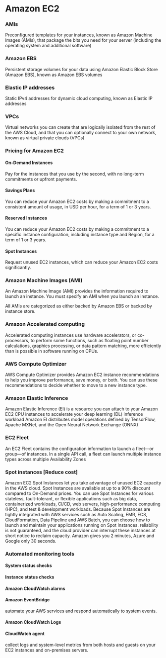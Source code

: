 # Amazon EC2

### AMIs
Preconfigured templates for your instances, known as Amazon Machine Images (AMIs), that package the bits you need for your server (including the operating system and additional software)

### Amazon EBS
Persistent storage volumes for your data using Amazon Elastic Block Store (Amazon EBS), known as Amazon EBS volumes

### Elastic IP addresses
Static IPv4 addresses for dynamic cloud computing, known as Elastic IP addresses

### VPCs
Virtual networks you can create that are logically isolated from the rest of the AWS Cloud, and that you can optionally connect to your own network, known as virtual private clouds (VPCs)

### Pricing for Amazon EC2

#### On-Demand Instances
Pay for the instances that you use by the second, with no long-term commitments or upfront payments.

#### Savings Plans
You can reduce your Amazon EC2 costs by making a commitment to a consistent amount of usage, in USD per hour, for a term of 1 or 3 years.

#### Reserved Instances
You can reduce your Amazon EC2 costs by making a commitment to a specific instance configuration, including instance type and Region, for a term of 1 or 3 years.

#### Spot Instances
Request unused EC2 instances, which can reduce your Amazon EC2 costs significantly.

### Amazon Machine Images (AMI)
An Amazon Machine Image (AMI) provides the information required to launch an instance. You must specify an AMI when you launch an instance. 

All AMIs are categorized as either backed by Amazon EBS or backed by instance store.

### Amazon Accelerated computing
Accelerated computing instances use hardware accelerators, or co-processors, to perform some functions, such as floating point number calculations, graphics processing, or data pattern matching, more efficiently than is possible in software running on CPUs.

### AWS Compute Optimizer
AWS Compute Optimizer provides Amazon EC2 instance recommendations to help you improve performance, save money, or both. You can use these recommendations to decide whether to move to a new instance type.

### Amazon Elastic Inference
Amazon Elastic Inference (EI) is a resource you can attach to your Amazon EC2 CPU instances to accelerate your deep learning (DL) inference workload
Amazon EI distributes model operations defined by TensorFlow, Apache MXNet, and the Open Neural Network Exchange (ONNX)


### EC2 Fleet
An EC2 Fleet contains the configuration information to launch a fleet—or group—of instances. In a single API call, a fleet can launch multiple instance types across multiple Availability Zones

### Spot instances [Reduce cost]
Amazon EC2 Spot Instances let you take advantage of unused EC2 capacity in the AWS cloud. Spot Instances are available at up to a 90% discount compared to On-Demand prices. You can use Spot Instances for various stateless, fault-tolerant, or flexible applications such as big data, containerized workloads, CI/CD, web servers, high-performance computing (HPC), and test & development workloads. Because Spot Instances are tightly integrated with AWS services such as Auto Scaling, EMR, ECS, CloudFormation, Data Pipeline and AWS Batch, you can choose how to launch and maintain your applications running on Spot Instances.
reliability is not guaranteed, and the cloud provider can interrupt these instances at short notice to reclaim capacity.
Amazon gives you 2 minutes, Azure and Google only 30 seconds.

### Automated monitoring tools
#### System status checks 
#### Instance status checks
#### Amazon CloudWatch alarms 
#### Amazon EventBridge
automate your AWS services and respond automatically to system events. 
#### Amazon CloudWatch Logs
#### CloudWatch agent 
collect logs and system-level metrics from both hosts and guests on your EC2 instances and on-premises servers.
